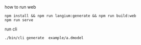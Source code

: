 how to run web

```
npm install && npm run langium:generate && npm run build:web
npm run serve
```

run cli

```
./bin/cli generate  example/a.dmodel
```